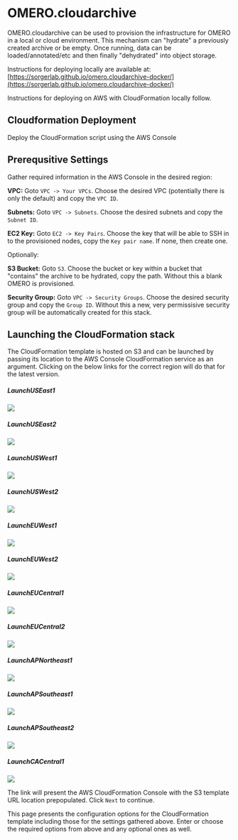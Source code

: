 OMERO.cloudarchive
==================

OMERO.cloudarchive can be used to provision the infrastructure for OMERO in a
local or cloud environment. This mechanism can "hydrate" a previously created
archive or be empty. Once running, data can be loaded/annotated/etc and then
finally "dehydrated" into object storage.

Instructions for deploying locally are available at:
[https://sorgerlab.github.io/omero.cloudarchive-docker/](https://sorgerlab.github.io/omero.cloudarchive-docker/)

Instructions for deploying on AWS with CloudFormation locally follow.

Cloudformation Deployment
-------------------------

Deploy the CloudFormation script using the AWS Console


Prerequsitive Settings
----------------------

Gather required information in the AWS Console in the desired region:

**VPC:** Goto `VPC -> Your VPCs`. Choose the desired VPC (potentially there is only the default) and copy the `VPC ID`.

**Subnets:** Goto `VPC -> Subnets`. Choose the desired subnets and copy the `Subnet ID`.

**EC2 Key:** Goto `EC2 -> Key Pairs`. Choose the key that will be able to SSH in to the provisioned nodes, copy the `Key pair name`. If none, then create one.


Optionally:

**S3 Bucket:** Goto `S3`. Choose the bucket or key within a bucket that "contains" the archive to be hydrated, copy the path. Without this a blank OMERO is provisioned.

**Security Group:** Goto `VPC -> Security Groups`. Choose the desired security group and copy the `Group ID`. Without this a new, very permissisive security group will be automatically created for this stack.


Launching the CloudFormation stack
----------------------------------

The CloudFormation template is hosted on S3 and can be launched by passing
its location to the AWS Console CloudFormation service as an argument. Clicking
on the below links for the correct region will do that for the latest version.

##### LaunchUSEast1
[<img src="http://docs.aws.amazon.com/AWSCloudFormation/latest/UserGuide/images/cloudformation-launch-stack-button.png">](https://console.aws.amazon.com/cloudformation/home?region=us-east-1#/stacks/new?stackName=OMEROCloudArchive&templateURL=https://s3.amazonaws.com/omero.cloudarchive-cloudformation/master.yml)

##### LaunchUSEast2
[<img src="http://docs.aws.amazon.com/AWSCloudFormation/latest/UserGuide/images/cloudformation-launch-stack-button.png">](https://console.aws.amazon.com/cloudformation/home?region=us-east-2#/stacks/new?stackName=OMEROCloudArchive&templateURL=https://s3.amazonaws.com/omero.cloudarchive-cloudformation/master.yml)

##### LaunchUSWest1
[<img src="http://docs.aws.amazon.com/AWSCloudFormation/latest/UserGuide/images/cloudformation-launch-stack-button.png">](https://console.aws.amazon.com/cloudformation/home?region=us-west-1#/stacks/new?stackName=OMEROCloudArchive&templateURL=https://s3.amazonaws.com/omero.cloudarchive-cloudformation/master.yml)

##### LaunchUSWest2
[<img src="http://docs.aws.amazon.com/AWSCloudFormation/latest/UserGuide/images/cloudformation-launch-stack-button.png">](https://console.aws.amazon.com/cloudformation/home?region=us-west-2#/stacks/new?stackName=OMEROCloudArchive&templateURL=https://s3.amazonaws.com/omero.cloudarchive-cloudformation/master.yml)


##### LaunchEUWest1
[<img src="http://docs.aws.amazon.com/AWSCloudFormation/latest/UserGuide/images/cloudformation-launch-stack-button.png">](https://console.aws.amazon.com/cloudformation/home?region=eu-west-1#/stacks/new?stackName=OMEROCloudArchive&templateURL=https://s3.amazonaws.com/omero.cloudarchive-cloudformation/master.yml)

##### LaunchEUWest2
[<img src="http://docs.aws.amazon.com/AWSCloudFormation/latest/UserGuide/images/cloudformation-launch-stack-button.png">](https://console.aws.amazon.com/cloudformation/home?region=eu-west-2#/stacks/new?stackName=OMEROCloudArchive&templateURL=https://s3.amazonaws.com/omero.cloudarchive-cloudformation/master.yml)

##### LaunchEUCentral1
[<img src="http://docs.aws.amazon.com/AWSCloudFormation/latest/UserGuide/images/cloudformation-launch-stack-button.png">](https://console.aws.amazon.com/cloudformation/home?region=eu-central-1#/stacks/new?stackName=OMEROCloudArchive&templateURL=https://s3.amazonaws.com/omero.cloudarchive-cloudformation/master.yml)

##### LaunchEUCentral2
[<img src="http://docs.aws.amazon.com/AWSCloudFormation/latest/UserGuide/images/cloudformation-launch-stack-button.png">](https://console.aws.amazon.com/cloudformation/home?region=eu-central-2#/stacks/new?stackName=OMEROCloudArchive&templateURL=https://s3.amazonaws.com/omero.cloudarchive-cloudformation/master.yml)

##### LaunchAPNortheast1
[<img src="http://docs.aws.amazon.com/AWSCloudFormation/latest/UserGuide/images/cloudformation-launch-stack-button.png">](https://console.aws.amazon.com/cloudformation/home?region=ap-northeast-1#/stacks/new?stackName=OMEROCloudArchive&templateURL=https://s3.amazonaws.com/omero.cloudarchive-cloudformation/master.yml)

##### LaunchAPSoutheast1
[<img src="http://docs.aws.amazon.com/AWSCloudFormation/latest/UserGuide/images/cloudformation-launch-stack-button.png">](https://console.aws.amazon.com/cloudformation/home?region=ap-southeast-1#/stacks/new?stackName=OMEROCloudArchive&templateURL=https://s3.amazonaws.com/omero.cloudarchive-cloudformation/master.yml)

##### LaunchAPSoutheast2
[<img src="http://docs.aws.amazon.com/AWSCloudFormation/latest/UserGuide/images/cloudformation-launch-stack-button.png">](https://console.aws.amazon.com/cloudformation/home?region=ap-southeast-2#/stacks/new?stackName=OMEROCloudArchive&templateURL=https://s3.amazonaws.com/omero.cloudarchive-cloudformation/master.yml)

##### LaunchCACentral1
[<img src="http://docs.aws.amazon.com/AWSCloudFormation/latest/UserGuide/images/cloudformation-launch-stack-button.png">](https://console.aws.amazon.com/cloudformation/home?region=ca-central-1#/stacks/new?stackName=OMEROCloudArchive&templateURL=https://s3.amazonaws.com/omero.cloudarchive-cloudformation/master.yml)

The link will present the AWS CloudFormation Console with the S3 template URL
location prepopulated. Click `Next` to continue.

This page presents the configuration options for the CloudFormation template
including those for the settings gathered above. Enter or choose the required
options from above and any optional ones as well.
